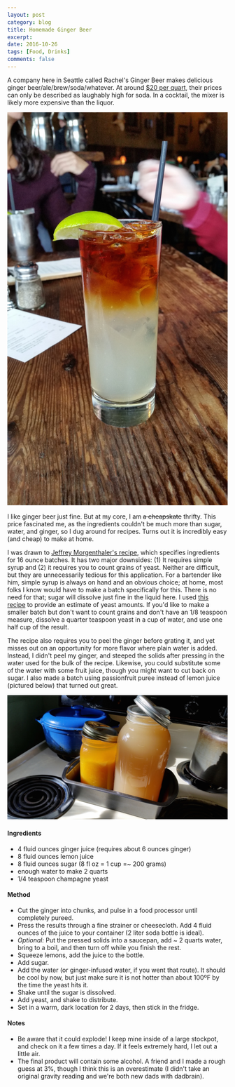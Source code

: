 ```yaml
---
layout: post
category: blog
title: Homemade Ginger Beer
excerpt:
date: 2016-10-26
tags: [Food, Drinks]
comments: false
---
```


A company here in Seattle called Rachel's Ginger Beer makes delicious ginger beer/ale/brew/soda/whatever.
At around [$20 per quart](http://rachelsgingerbeer.com/products/variety-4-pack), their prices can only be described as laughably high for soda.
In a cocktail, the mixer is likely more expensive than the liquor.

![dark and stormy](/assets/images/dark_and_stormy.jpg)

I like ginger beer just fine. But at my core, I am ~~a cheapskate~~ thrifty. This price fascinated me, as the ingredients couldn't be much more than sugar, water, and ginger, so I dug around for recipes. Turns out it is incredibly easy (and cheap) to make at home.

I was drawn to [Jeffrey Morgenthaler's recipe](http://www.jeffreymorgenthaler.com/2008/how-to-make-your-own-ginger-beer/), which specifies ingredients for 16 ounce batches. It has two major downsides: (1) It requires simple syrup and (2) it requires you to count grains of yeast. Neither are difficult, but they are unnecessarily tedious for this application. For a bartender like him, simple syrup is always on hand and an obvious choice; at home, most folks I know would have to make a batch specifically for this. There is no need for that; sugar will dissolve just fine in the liquid here. I used [this recipe](http://cooking.nytimes.com/recipes/1015319-homemade-ginger-beer) to provide an estimate of yeast amounts. If you'd like to make a smaller batch but don't want to count grains and don't have an 1/8 teaspoon measure, dissolve a quarter teaspoon yeast in a cup of water, and use one half cup of the result.

The recipe also requires you to peel the ginger before grating it, and yet misses out on an opportunity for more flavor where plain water is added. Instead, I didn't peel my ginger, and steeped the solids after pressing in the water used for the bulk of the recipe. Likewise, you could substitute some of the water with some fruit juice, though you might want to cut back on sugar. I also made a batch using passionfruit puree instead of lemon juice (pictured below) that turned out great.

![ginger beer photo](/assets/images/ginger_beer.jpg)

#### Ingredients

- 4 fluid ounces ginger juice (requires about 6 ounces ginger)
- 8 fluid ounces lemon juice
- 8 fluid ounces sugar (8 fl oz = 1 cup =~ 200 grams)
- enough water to make 2 quarts
- 1/4 teaspoon champagne yeast

#### Method

- Cut the ginger into chunks, and pulse in a food processor until completely pureed.
- Press the results through a fine strainer or cheesecloth. Add 4 fluid ounces of the juice to your container (2 liter soda bottle is ideal).
- *Optional:* Put the pressed solids into a saucepan, add ~ 2 quarts water, bring to a boil, and then turn off while you finish the rest.
- Squeeze lemons, add the juice to the bottle.
- Add sugar.
- Add the water (or ginger-infused water, if you went that route). It should be cool by now, but just make sure it is not hotter than about 100ºF by the time the yeast hits it.
- Shake until the sugar is dissolved.
- Add yeast, and shake to distribute.
- Set in a warm, dark location for 2 days, then stick in the fridge.

#### Notes
- Be aware that it could explode! I keep mine inside of a large stockpot, and check on it a few times a day. If it feels extremely hard, I let out a little air.
- The final product will contain some alcohol. A friend and I made a rough guess at 3%, though I think this is an overestimate (I didn't take an original gravity reading and we're both new dads with dadbrain).
